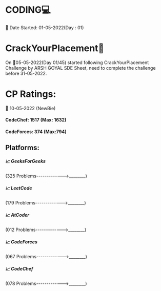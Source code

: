 # CODING💻
📅 Date Started: 01-05-2022(Day : 01)

# CrackYourPlacement🚀
<p>On 📅05-05-2022(Day 01/45) started following CrackYourPlacement Challenge by ARSH GOYAL SDE Sheet, need to complete the challenge before 31-05-2022.</p>


# CP Ratings:
📅 10-05-2022  (NewBie)
<h4>CodeChef: 1517 (Max: 1632)<h4/>
 <h4>CodeForces: 374 (Max:794)</h4>
 
 ## Platforms:
 
 <h5>📈 GeeksForGeeks</h5>   (325 Problems------------->________)
 <h5>📈 LeetCode</h5>        (179 Problems------------->________)
 <h5>📈 AtCoder</h5>         (012 Problems------------->________)
 <h5>📈 CodeForces</h5>      (067 Problems------------->________)
 <h5>📈 CodeChef</h5>        (078 Problems------------->________)
 
 
 

